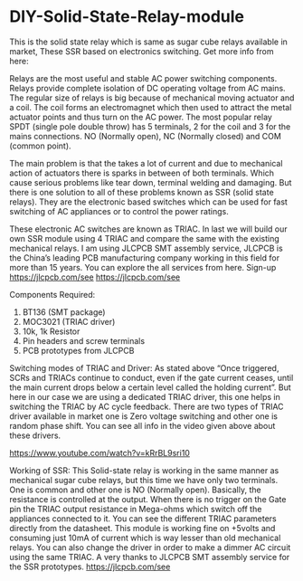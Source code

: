 # DIY-Solid-State-Relay-module
This is the solid state relay which is same as sugar cube relays available in market, These SSR based on electronics switching.
Get more info from here:

Relays are the most useful and stable AC power switching components. Relays provide complete  isolation of DC operating voltage from AC mains. The regular size of relays is big because of mechanical moving actuator and a coil. The coil forms an electromagnet which then used to attract the metal actuator points and thus turn on the AC power. The most popular relay SPDT (single pole double throw) has 5 terminals, 2 for the coil and 3 for the mains connections. NO (Normally open), NC (Normally closed) and COM (common point).

The main problem is that the takes a lot of current and due to mechanical action of actuators there is sparks in between of both terminals. Which cause serious problems like tear down, terminal welding and damaging. But there is one solution to all of these problems known as SSR (solid state relays). They are the electronic based switches which can be used for fast switching of AC appliances or to control the power ratings.

These electronic AC switches are known as TRIAC. In last we will build our own SSR module using 4 TRIAC and compare the same with the existing mechanical relays. I am using JLCPCB SMT assembly service, JLCPCB is the China’s leading PCB manufacturing company working in this field for more than 15 years. You can explore the all services from here. Sign-up https://jlcpcb.com/see
https://jlcpcb.com/see

Components Required:
1) BT136 (SMT package)
2) MOC3021 (TRIAC driver)
3) 10k, 1k Resistor
4) Pin headers and screw terminals
5) PCB prototypes from JLCPCB

Switching modes of TRIAC and Driver:
As stated above “Once triggered, SCRs and TRIACs continue to conduct, even if the gate current ceases, until the main current drops below a certain level called the holding current”. But here in our case we are using a dedicated TRIAC driver, this one helps in switching the TRIAC by AC cycle feedback. There are two types of TRIAC driver available in market one is Zero voltage switching and other one is random phase shift. You can see all info in the video given above about these drivers.

https://www.youtube.com/watch?v=kRrBL9sri10

Working of SSR:
This Solid-state relay is working in the same manner as mechanical sugar cube relays, but this time we have only two terminals. One is common and other one is NO (Normally open). Basically, the resistance is controlled at the output. When there is no trigger on the Gate pin the TRIAC output resistance in Mega-ohms which switch off the appliances connected to it. You can see the different TRIAC parameters directly from the datasheet. This module is working fine on +5volts and consuming just 10mA of current which is way lesser than old mechanical relays. You can also change the driver in order to make a dimmer AC circuit using the same TRIAC. A very thanks to JLCPCB SMT assembly service for the SSR prototypes.
https://jlcpcb.com/see
